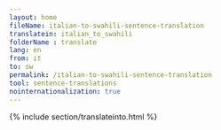 ```yaml
---
layout: home
fileName: italian-to-swahili-sentence-translation
translatein: italian_to_swahili
folderName : translate
lang: en
from: it
to: sw
permalink: /italian-to-swahili-sentence-translation
tool: sentence-translations
nointernationalization: true
---
```

{% include section/translateinto.html %}
